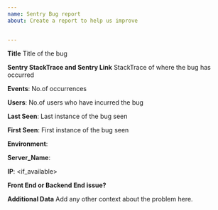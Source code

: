 ```yaml
---
name: Sentry Bug report
about: Create a report to help us improve


---
```


**Title**
Title of the bug

**Sentry StackTrace and Sentry Link**
StackTrace of where the bug has occurred

**Events**: 
No.of occurrences

**Users**: 
No.of users who have incurred the bug

**Last Seen**:
Last instance of the bug seen

**First Seen**:
First instance of the bug seen

**Environment**:

**Server_Name**:

**IP**: <if_available>

**Front End or Backend End issue?**

**Additional Data**
Add any other context about the problem here.
